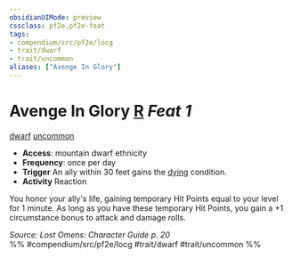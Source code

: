 ```yaml
---
obsidianUIMode: preview
cssclass: pf2e,pf2e-feat
tags:
- compendium/src/pf2e/locg
- trait/dwarf
- trait/uncommon
aliases: ["Avenge In Glory"]
---
```

# Avenge In Glory  [R](../../rules/core-rulebook/chapter-9-playing-the-game.md#Actions "Reaction") *Feat 1*  
[dwarf](../../rules/traits/dwarf.md)  [uncommon](../../rules/traits/uncommon.md)  

- **Access**: mountain dwarf ethnicity
- **Frequency**: once per day
- **Trigger** An ally within 30 feet gains the [dying](../../rules/conditions.md#Dying) condition.
- **Activity** Reaction

You honor your ally's life, gaining temporary Hit Points equal to your level for 1 minute. As long as you have these temporary Hit Points, you gain a +1 circumstance bonus to attack and damage rolls.

*Source: Lost Omens: Character Guide p. 20*  
%% #compendium/src/pf2e/locg #trait/dwarf #trait/uncommon %%